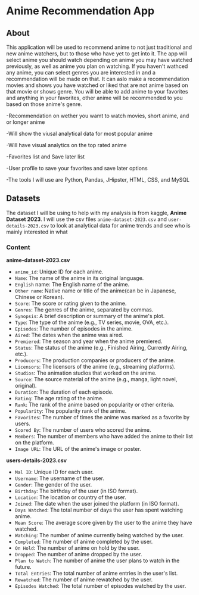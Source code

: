# Anime Recommendation App

## About

This application will be used to recommend anime to not just traditional and new anime watchers, but to those who have yet to get into it. The app will select
anime you should watch depending on anime you may have watched previously, as well as anime you plan on watching.
If you haven't wathced any anime, you can select genres you are interested in and a recommendation will be made on that. It can aslo make a recommendation
movies and shows you have watched or liked that are not anime based on that movie or shows genre. You will be able to add anime to your favorites
and anything in your favorites, other anime will be recommended to you based on those anime's genre.

-Recommendation on wether you wamt to watch movies, short anime, and or longer anime

-Will show the viusal analytical data for most popular anime

-Will have visual analytics on the top rated anime

-Favorites list and Save later list

-User profile to save your favorites and save later options

-The tools I will use are Python, Pandas, JHipster, HTML, CSS, and MySQL


## Datasets

The dataset I will be using to help with my analysis is from kaggle, **Anime Dataset 2023**.
I will use the csv files `anime-dataset-2023.csv` and `user-details-2023.csv` to look
at analytical data for anime trends and see who is mainly interested in what

### Content

**anime-dataset-2023.csv**

- `anime_id`: Unique ID for each anime.
- `Name`: The name of the anime in its original language.
- `English` name: The English name of the anime.
- `Other name`: Native name or title of the anime(can be in Japanese, Chinese or Korean).
- `Score`: The score or rating given to the anime.
- `Genres`: The genres of the anime, separated by commas.
- `Synopsis`: A brief description or summary of the anime's plot.
- `Type`: The type of the anime (e.g., TV series, movie, OVA, etc.).
- `Episodes`: The number of episodes in the anime.
- `Aired`: The dates when the anime was aired.
- `Premiered`: The season and year when the anime premiered.
- `Status`: The status of the anime (e.g., Finished Airing, Currently Airing, etc.).
- `Producers`: The production companies or producers of the anime.
- `Licensors`: The licensors of the anime (e.g., streaming platforms).
- `Studios`: The animation studios that worked on the anime.
- `Source`: The source material of the anime (e.g., manga, light novel, original).
- `Duration`: The duration of each episode.
- `Rating`: The age rating of the anime.
- `Rank`: The rank of the anime based on popularity or other criteria.
- `Popularity`: The popularity rank of the anime.
- `Favorites`: The number of times the anime was marked as a favorite by users.
- `Scored By`: The number of users who scored the anime.
- `Members`: The number of members who have added the anime to their list on the platform.
- `Image URL`: The URL of the anime's image or poster.


**users-details-2023.csv**

- `Mal ID`: Unique ID for each user.
- `Username`: The username of the user.
- `Gender`: The gender of the user.
- `Birthday`: The birthday of the user (in ISO format).
- `Location`: The location or country of the user.
- `Joined`: The date when the user joined the platform (in ISO format).
- `Days Watched`: The total number of days the user has spent watching anime.
- `Mean Score`: The average score given by the user to the anime they have watched.
- `Watching`: The number of anime currently being watched by the user.
- `Completed`: The number of anime completed by the user.
- `On Hold`: The number of anime on hold by the user.
- `Dropped`: The number of anime dropped by the user.
- `Plan to Watch`: The number of anime the user plans to watch in the future.
- `Total Entries`: The total number of anime entries in the user's list.
- `Rewatched`: The number of anime rewatched by the user.
- `Episodes Watched`: The total number of episodes watched by the user.
